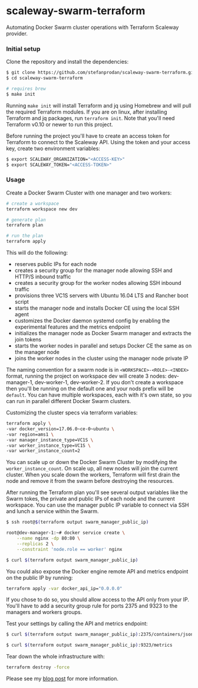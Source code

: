 # scaleway-swarm-terraform

Automating Docker Swarm cluster operations with Terraform Scaleway provider.

### Initial setup

Clone the repository and install the dependencies:

```bash
$ git clone https://github.com/stefanprodan/scaleway-swarm-terraform.git
$ cd scaleway-swarm-terraform

# requires brew
$ make init
```

Running `make init` will install Terraform and jq using Homebrew and will pull the required Terraform modules. 
If you are on linux, after installing Terraform and jq packages, run `terraform init`. 
Note that you'll need Terraform v0.10 or newer to run this project.

Before running the project you'll have to create an access token for Terraform to connect to the Scaleway API. 
Using the token and your access key, create two environment variables:

```bash
$ export SCALEWAY_ORGANIZATION="<ACCESS-KEY>"
$ export SCALEWAY_TOKEN="<ACCESS-TOKEN>" 
```

### Usage

Create a Docker Swarm Cluster with one manager and two workers:

```bash
# create a workspace
terraform workspace new dev

# generate plan
terraform plan

# run the plan
terraform apply 
```

This will do the following:

* reserves public IPs for each node
* creates a security group for the manager node allowing SSH and HTTP/S inbound traffic
* creates a security group for the worker nodes allowing SSH inbound traffic
* provisions three VC1S servers with Ubuntu 16.04 LTS and Rancher boot script
* starts the manager node and installs Docker CE using the local SSH agent
* customizes the Docker daemon systemd config by enabling the experimental features and the metrics endpoint
* initializes the manager node as Docker Swarm manager and extracts the join tokens
* starts the worker nodes in parallel and setups Docker CE the same as on the manager node
* joins the worker nodes in the cluster using the manager node private IP

The naming convention for a swarm node is in `<WORKSPACE>-<ROLE>-<INDEX>` format, 
running the project on workspace dev will create 3 nodes: dev-manager-1, dev-worker-1, dev-worker-2. 
If you don't create a workspace then you'll be running on the default one and your nods prefix will be `default`. 
You can have multiple workspaces, each with it's own state, so you can run in parallel different Docker Swarm clusters.

Customizing the cluster specs via terraform variables:

```bash
terraform apply \
-var docker_version=17.06.0~ce-0~ubuntu \
-var region=ams1 \
-var manager_instance_type=VC1S \
-var worker_instance_type=VC1S \
-var worker_instance_count=2
```

You can scale up or down the Docker Swarm Cluster by modifying the `worker_instance_count`. 
On scale up, all new nodes will join the current cluster. 
When you scale down the workers, Terraform will first drain the node 
and remove it from the swarm before destroying the resources.

After running the Terraform plan you'll see several output variables like the Swarm tokes, 
the private and public IPs of each node and the current workspace. 
You can use the manager public IP variable to connect via SSH and lunch a service within the Swarm.

```bash
$ ssh root@$(terraform output swarm_manager_public_ip)

root@dev-manager-1:~# docker service create \
    --name nginx -dp 80:80 \
    --replicas 2 \
    --constraint 'node.role == worker' nginx

$ curl $(terraform output swarm_manager_public_ip)
```

You could also expose the Docker engine remote API and metrics endpoint on the public IP by running:

```bash
terraform apply -var docker_api_ip="0.0.0.0"
```

If you chose to do so, you should allow access to the API only from your IP. 
You'll have to add a security group rule for ports 2375 and 9323 to the managers and workers groups.

Test your settings by calling the API and metrics endpoint:

```bash
$ curl $(terraform output swarm_manager_public_ip):2375/containers/json

$ curl $(terraform output swarm_manager_public_ip):9323/metrics
```

Tear down the whole infrastructure with:

 ```bash
terraform destroy -force
```

Please see my [blog post](https://stefanprodan.com/2017/terraform-docker-swarm-cluster-scaleway/) for more information.

